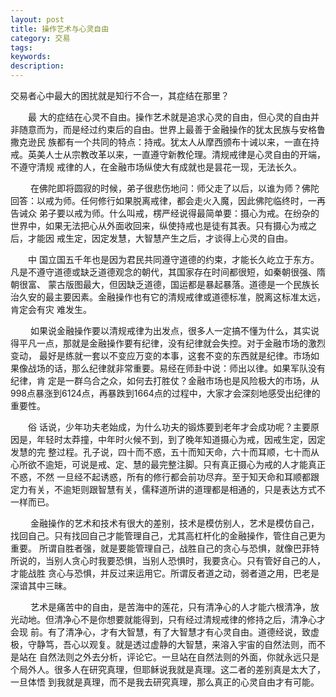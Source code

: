 ```yaml
---
layout: post
title: 操作艺术与心灵自由
category: 交易
tags: 
keywords: 
description: 
---
```



交易者心中最大的困扰就是知行不合一，其症结在那里？
 
　　最 大的症结在心灵不自由。操作艺术就是追求心灵的自由，但心灵的自由并非随意而为，而是经过约束后的自由。世界上最善于金融操作的犹太民族与安格鲁撒克逊民 族都有一个共同的特点：持戒。犹太人从摩西颁布十诫以来，一直在持戒。英美人士从宗教改革以来，一直遵守新教伦理。清规戒律是心灵自由的开端，不遵守清规 戒律的人，在金融市场纵使大有成就也是昙花一现，无法长久。
 
　　 在佛陀即将圆寂的时候，弟子很悲伤地问：师父走了以后，以谁为师？佛陀回答：以戒为师。任何修行如果脱离戒律，都会走火入魔，因此佛陀临终时，一再告诫众 弟子要以戒为师。什么叫戒，楞严经说得最简单要：摄心为戒。在纷杂的世界中，如果无法把心从外面收回来，纵使持戒也是徒有其表。只有摄心为戒之后，才能因 戒生定，因定发慧，大智慧产生之后，才谈得上心灵的自由。
 
　　中 国立国五千年也是因为君民共同遵守道德的约束，才能长久屹立于东方。凡是不遵守道德或缺乏道德观念的朝代，其国家存在时间都很短，如秦朝很强、隋朝很富、 蒙古版图最大，但因缺乏道德，国运都是暴起暴落。道德是一个民族长治久安的最主要因素。金融操作也有它的清规戒律或道德标准，脱离这标准太远，肯定会有灾 难发生。
 
　　 如果说金融操作要以清规戒律为出发点，很多人一定搞不懂为什么，其实说得平凡一点，那就是金融操作要有纪律，没有纪律就会失控。对于金融市场的激烈变动， 最好是练就一套以不变应万变的本事，这套不变的东西就是纪律。市场如果像战场的话，那么纪律就非常重要。易经在师卦中说：师出以律。如果军队没有纪律，肯 定是一群乌合之众，如何去打胜仗？金融市场也是风险极大的市场，从998点暴涨到6124点，再暴跌到1664点的过程中，大家才会深刻地感受出纪律的重要性。
 
　　俗 话说，少年功夫老始成，为什么功夫的锻炼要到老年才会成功呢？主要原因是，年轻时太莽撞，中年时火候不到，到了晚年知道摄心为戒，因戒生定，因定发慧的完 整过程。孔子说，四十而不惑，五十而知天命，六十而耳顺，七十而从心所欲不逾矩，可说是戒、定、慧的最完整注脚。只有真正摄心为戒的人才能真正不惑，不然 一旦经不起诱惑，所有的修行都会前功尽弃。至于知天命和耳顺都跟定力有关，不逾矩则跟智慧有关，儒释道所讲的道理都是相通的，只是表达方式不一样而已。
 
　　 金融操作的艺术和技术有很大的差别，技术是模仿别人，艺术是模仿自己，找回自己。只有找回自己才能管理自己，尤其高杠杆化的金融操作，管住自己更为重要。 所谓自胜者强，就是要能管理自己，战胜自己的贪心与恐惧，就像巴菲特所说的，当别人贪心时我要恐惧，当别人恐惧时，我要贪心。只有管好自己的人，才能战胜 贪心与恐惧，并反过来运用它。所谓反者道之动，弱者道之用，巴老是深谙其中三昧。
 

　 　艺术是痛苦中的自由，是苦海中的莲花，只有清净心的人才能六根清净，放光动地。但清净心不是你想要就能得到，只有经过清规戒律的修持之后，清净心才会现 前。有了清净心，才有大智慧，有了大智慧才有心灵自由。道德经说，致虚极，守静笃，吾心以观复。就是透过虚静的大智慧，来溶入宇宙的自然法则，而不是站在 自然法则之外去分析，评论它。一旦站在自然法则的外面，你就永远只是个局外人。很多人在研究真理，但耶稣说我就是真理。这二者的差别真是太大了，一旦体悟 到我就是真理，而不是我去研究真理，那么真正的心灵自由才有可能。

